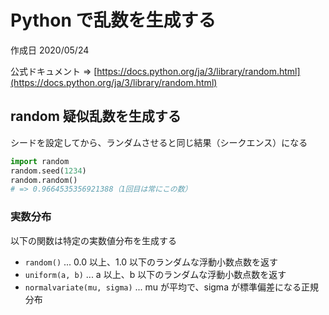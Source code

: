 # Python で乱数を生成する

作成日 2020/05/24

公式ドキュメント => [https://docs.python.org/ja/3/library/random.html](https://docs.python.org/ja/3/library/random.html)

## random 疑似乱数を生成する

シードを設定してから、ランダムさせると同じ結果（シークエンス）になる

```python
import random
random.seed(1234)
random.random()
# => 0.9664535356921388（1回目は常にこの数）
```

### 実数分布

以下の関数は特定の実数値分布を生成する

- `random()` ... 0.0 以上、1.0 以下のランダムな浮動小数点数を返す
- `uniform(a, b)` ... a 以上、b 以下のランダムな浮動小数点数を返す
- `normalvariate(mu, sigma)` ... mu が平均で、sigma が標準偏差になる正規分布
